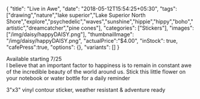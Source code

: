 {
  "title": "Live in Awe",
  "date": "2018-05-12T15:54:25+05:30",
  "tags": ["drawing","nature","lake superior","Lake Superior North Shore","explore","psychedelic","waves","sunshine","hippie","hippy","boho","artistic","dreamcatcher","pine cones"],
  "categories": ["Stickers"],
  "images": ["/img/daisy/happyDAISY.png"],
  "thumbnailImage": "/img/daisy/happyDAISY.png",
  "actualPrice":"$4.00",
  "inStock": true,
  "cafePress":true,
  "options": {},
  "variants": []
}


Available starting 7/25  
I believe that an important factor to happiness is to remain in constant awe of the incredible beauty of the world around us. Stick this little flower on your notebook or water bottle for a daily reminder

3"x3" vinyl contour sticker, weather resistant & adventure ready
